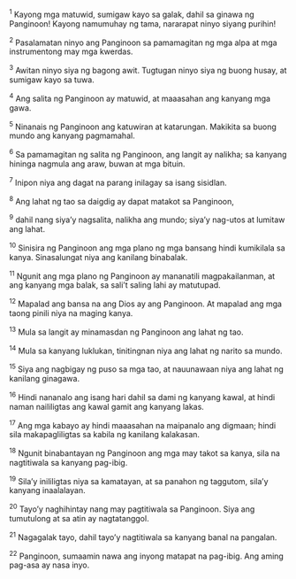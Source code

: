 <sup>1</sup>
Kayong mga matuwid, sumigaw kayo sa galak, dahil sa ginawa ng Panginoon! Kayong namumuhay ng tama, nararapat ninyo siyang purihin! 

<sup>2</sup>
Pasalamatan ninyo ang Panginoon sa pamamagitan ng mga alpa at mga instrumentong may mga kwerdas. 

<sup>3</sup>
Awitan ninyo siya ng bagong awit. Tugtugan ninyo siya ng buong husay, at sumigaw kayo sa tuwa. 

<sup>4</sup>
Ang salita ng Panginoon ay matuwid, at maaasahan ang kanyang mga gawa. 

<sup>5</sup>
Ninanais ng Panginoon ang katuwiran at katarungan. Makikita sa buong mundo ang kanyang pagmamahal. 

<sup>6</sup>
Sa pamamagitan ng salita ng Panginoon, ang langit ay nalikha; sa kanyang hininga nagmula ang araw, buwan at mga bituin. 

<sup>7</sup>
Inipon niya ang dagat na parang inilagay sa isang sisidlan. 

<sup>8</sup>
Ang lahat ng tao sa daigdig ay dapat matakot sa Panginoon, 

<sup>9</sup>
dahil nang siyaʼy nagsalita, nalikha ang mundo; siyaʼy nag-utos at lumitaw ang lahat. 

<sup>10</sup>
Sinisira ng Panginoon ang mga plano ng mga bansang hindi kumikilala sa kanya. Sinasalungat niya ang kanilang binabalak. 

<sup>11</sup>
Ngunit ang mga plano ng Panginoon ay mananatili magpakailanman, at ang kanyang mga balak, sa saliʼt saling lahi ay matutupad. 

<sup>12</sup>
Mapalad ang bansa na ang Dios ay ang Panginoon. At mapalad ang mga taong pinili niya na maging kanya. 

<sup>13</sup>
Mula sa langit ay minamasdan ng Panginoon ang lahat ng tao. 

<sup>14</sup>
Mula sa kanyang luklukan, tinitingnan niya ang lahat ng narito sa mundo. 

<sup>15</sup>
Siya ang nagbigay ng puso sa mga tao, at nauunawaan niya ang lahat ng kanilang ginagawa. 

<sup>16</sup>
Hindi nananalo ang isang hari dahil sa dami ng kanyang kawal, at hindi naman naililigtas ang kawal gamit ang kanyang lakas. 

<sup>17</sup>
Ang mga kabayo ay hindi maaasahan na maipanalo ang digmaan; hindi sila makapagliligtas sa kabila ng kanilang kalakasan. 

<sup>18</sup>
Ngunit binabantayan ng Panginoon ang mga may takot sa kanya, sila na nagtitiwala sa kanyang pag-ibig. 

<sup>19</sup>
Silaʼy inililigtas niya sa kamatayan, at sa panahon ng taggutom, silaʼy kanyang inaalalayan. 

<sup>20</sup>
Tayoʼy naghihintay nang may pagtitiwala sa Panginoon. Siya ang tumutulong at sa atin ay nagtatanggol. 

<sup>21</sup>
Nagagalak tayo, dahil tayoʼy nagtitiwala sa kanyang banal na pangalan. 

<sup>22</sup>
Panginoon, sumaamin nawa ang inyong matapat na pag-ibig. Ang aming pag-asa ay nasa inyo.
